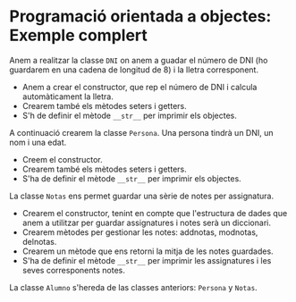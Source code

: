 # Programació orientada a objectes: Exemple complert

Anem a realitzar la classe `DNI` on anem a guadar el número de DNI (ho guardarem en una cadena de longitud de 8) i la lletra corresponent.

* Anem a crear el constructor, que rep el número de DNI i calcula automàticament la lletra.
* Crearem també els mètodes seters i getters.
* S'h de definir el mètode `__str__` per imprimir els objectes.

A continuació crearem la classe `Persona`. Una persona tindrà un DNI, un nom i una edat.

* Creem el constructor.
* Crearem també els mètodes seters i getters.
* S'ha de definir el mètode `__str__` per imprimir els objectes.

La classe `Notas` ens permet guardar una sèrie de notes per assignatura.

* Crearem el constructor, tenint en compte que l'estructura de dades que anem a utilitzar per guardar assignatures i notes serà un diccionari.
* Crearem mètodes per gestionar les notes: addnotas, modnotas, delnotas.
* Crearem un mètode que ens retorni la mitja de les notes guardades.
* S'ha de definir el mètode `__str__` per imprimir les assignatures i les seves corresponents notes.

La classe `Alumno` s'hereda de las classes anteriors: `Persona` y `Notas`.